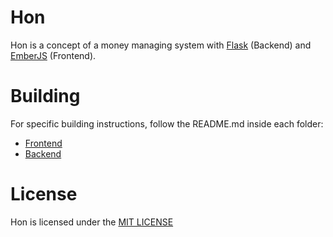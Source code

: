 # Hon

Hon is a concept of a money managing system with [Flask](http://flask.pocoo.org/) (Backend)
and [EmberJS](http://emberjs.com/) (Frontend).

# Building

For specific building instructions, follow the README.md inside each folder:

- [Frontend](https://github.com/nihey/hon/tree/master/hon-frontend)
- [Backend](https://github.com/nihey/hon/tree/master/hon-backend)

# License

Hon is licensed under the [MIT LICENSE](http://opensource.org/licenses/MIT)
